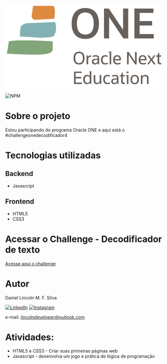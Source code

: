 <img src="https://raw.githubusercontent.com/danicoln/decodificador-alura/main/src/imagens/ONE_logo.png" alt="Logo da Oracle ONE">

![NPM](https://img.shields.io/badge/Status-em%20desenvolvimento-green)

# Sobre o projeto

Estou participando do programa Oracle ONE e aqui está o #challengeonedecodificador4

# Tecnologias utilizadas
## Backend
- Javascript

## Frontend
- HTML5
- CSS3

# Acessar o Challenge - Decodificador de texto

<div>
  <a href="https://danicoln.github.io/decodificador-alura/" taget="_blank">Acesse aqui o challenge</a>
<div/>

# Autor

Daniel Lincoln M. F. Silva

[![LinkedIn](https://img.shields.io/badge/LinkedIn-0077B5?style=for-the-badge&logo=linkedin&logoColor=white)](https://www.linkedin.com/in/daniellincolndev/)
[![Instagram](https://img.shields.io/badge/Instagram-E4405F?style=for-the-badge&logo=instagram&logoColor=white)](https://www.instagram.com/lincolndeveloper/)

e-mail: lincolndeveloper@outlook.com



# Atividades:
- HTML5 e CSS3 - Criar suas primeiras páginas web
- Javascript - desenvolva um jogo e prática de lógica de programação


